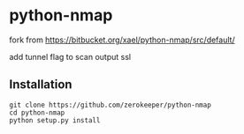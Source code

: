 # python-nmap

fork from https://bitbucket.org/xael/python-nmap/src/default/

add tunnel flag to scan output ssl

## Installation


```
git clone https://github.com/zerokeeper/python-nmap
cd python-nmap
python setup.py install
```